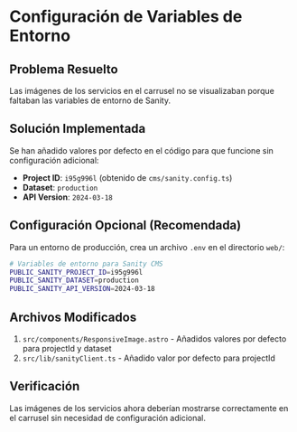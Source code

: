 # Configuración de Variables de Entorno

## Problema Resuelto
Las imágenes de los servicios en el carrusel no se visualizaban porque faltaban las variables de entorno de Sanity.

## Solución Implementada
Se han añadido valores por defecto en el código para que funcione sin configuración adicional:

- **Project ID**: `i95g996l` (obtenido de `cms/sanity.config.ts`)
- **Dataset**: `production`
- **API Version**: `2024-03-18`

## Configuración Opcional (Recomendada)
Para un entorno de producción, crea un archivo `.env` en el directorio `web/`:

```bash
# Variables de entorno para Sanity CMS
PUBLIC_SANITY_PROJECT_ID=i95g996l
PUBLIC_SANITY_DATASET=production
PUBLIC_SANITY_API_VERSION=2024-03-18
```

## Archivos Modificados
1. `src/components/ResponsiveImage.astro` - Añadidos valores por defecto para projectId y dataset
2. `src/lib/sanityClient.ts` - Añadido valor por defecto para projectId

## Verificación
Las imágenes de los servicios ahora deberían mostrarse correctamente en el carrusel sin necesidad de configuración adicional.
